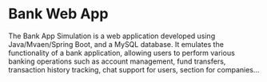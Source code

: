 # Bank Web App

The Bank App Simulation is a web application developed using Java/Mvaen/Spring Boot, and a MySQL database. It emulates the functionality of a bank application, allowing users to perform various banking operations such as account management, fund transfers, transaction history tracking, chat support for users, section for companies...
